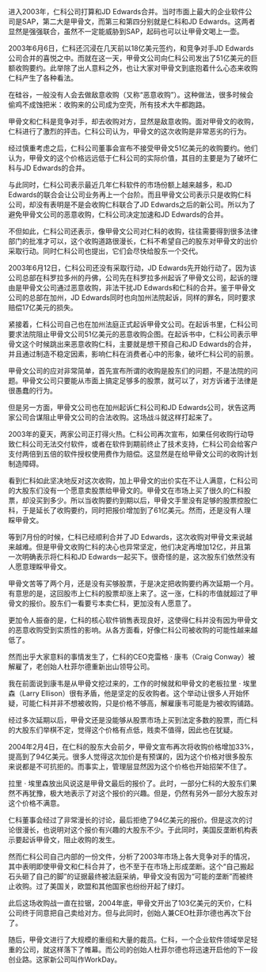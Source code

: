 进入2003年，仁科公司打算和JD Edwards合并。当时市面上最大的企业软件公司是SAP，第二大是甲骨文，而第三和第四分别就是仁科和JD Edwards。这两者显然是强强联合，虽然不一定能威胁到SAP，起码也可以让甲骨文喝上一壶。

2003年6月6日，仁科还沉浸在几天前以18亿美元签约，和竞争对手JD Edwards公司合并的喜悦之中。而就在这一天，甲骨文公司向仁科公司发出了51亿美元的巨额收购要约。此举除了出人意料之外，也让大家对甲骨文到底抱着什么心态来收购仁科产生了各种看法。

在硅谷，一般没有人会去做敌意收购（又称“恶意收购”）。这种做法，很多时候会偷鸡不成蚀把米：收购来的公司成为空壳，所有技术大牛都跑路。

甲骨文和仁科是竞争对手，却去收购对方，显然是敌意收购。面对甲骨文的收购，仁科进行了激烈的抨击。仁科公司认为，甲骨文的这次收购是非常恶劣的行为。

经过慎重考虑之后，仁科公司董事会宣布不接受甲骨文51亿美元的收购要约。他们认为，甲骨文的这个价格远远低于仁科公司的实际价值，其目的主要是为了破坏仁科与JD Edwards的合并。

与此同时，仁科公司表示最近几年仁科软件的市场份额上越来越多，和JD Edwards的联合会让公司业务再上一个台阶。而且甲骨文公司表示只是收购仁科公司，却没有表明是不是会收购仁科联合了JD Edwards之后的新公司。所以为了避免甲骨文公司的恶意收购，仁科公司决定加速和JD Edwards的合并。

不但如此，仁科公司还表示，像甲骨文公司对仁科的收购，往往需要得到很多法律部门的批准才可以，这个收购道路很漫长，仁科不希望自己的股东对甲骨文的出价采取行动。同时仁科公司也提出，它们会尽快给股东一个交代。

2003年6月12日，仁科公司还没有采取行动，JD Edwards先开始行动了。因为该公司总部在科罗拉多州的丹佛，公司先在科罗拉多州起诉了甲骨文公司，起诉的理由是甲骨文公司通过恶意收购，非法干扰JD Edwards和仁科的合并。鉴于甲骨文公司的总部在加州，JD Edwards同时也向加州法院起诉，同样的罪名，同时要求赔偿17亿美元的损失。

紧接着，仁科公司自己也在加州法庭正式起诉甲骨文公司。在起诉书里，仁科公司要求法院阻止甲骨文公司51亿美元的恶意收购企图。在起诉书中，仁科公司表示甲骨文这个时候跳出来恶意收购仁科，主要就是想干预自己和JD Edwards的合并，并且通过制造不稳定因素，影响仁科在消费者心中的形象，破坏仁科公司的前景。

甲骨文公司的应对非常简单，首先宣布所谓的收购是股东们的问题，不是法院的问题。甲骨文公司只要能从市面上搞定足够多的股票，就可以了，对方诉诸于法律是很愚蠢的行为。

但是另一方面，甲骨文公司也在加州起诉仁科公司和JD Edwards公司，状告这两家公司合谋阻止甲骨文公司的合法收购。这场战斗就这样打起来了。

2003年的夏天，两家公司正打得火热。仁科公司再次宣布，如果任何收购行动导致仁科公司无法交付软件，或者在软件到期前终止了技术支持，仁科公司会给客户支付两倍到五倍的软件授权使用费作为赔偿。这显然是在给甲骨文公司的收购计划制造障碍。

看到仁科如此坚决地反对这次收购，加上甲骨文的出价实在不让人满意，仁科公司的大股东们没有一个愿意卖股票给甲骨文的。甲骨文在市场上买了很久的仁科股票，却没买到多少。所以当收购要约到期以后，甲骨文手里没有足够的股票控股仁科，于是延长了收购要约，同时把报价增加到了61亿美元。然而，还是没有人理睬甲骨文。

等到7月份的时候，仁科已经顺利合并了JD Edwards，这次收购对甲骨文来说越来越难。但是甲骨文收购仁科的决心也异常坚定，他们决定再增加12亿，并且第一次明确表示将仁科和JD Edwards一起买下。很奇怪的是，这次股东们依然没有人愿意理睬甲骨文。

甲骨文苦等了两个月，还是没有买够股票，于是决定把收购要约再次延期一个月。有意思的是，这回股市上仁科的股票却涨上来了。这一涨，仁科的市值就超过了甲骨文的报价。股东们一看要亏本卖仁科，更加没有人愿意了。

更加令人振奋的是，仁科的核心软件销售表现良好，这使得仁科并没有因为甲骨文的恶意收购受到实质性的影响。从各方面看，好像仁科公司被收购的可能性越来越低了。

然而出乎大家意料的事情发生了，仁科的CEO克雷格 · 康韦（Craig Conway）被解雇了，老创始人杜菲尔德重新出山领导公司。

我在前面说到康韦是从甲骨文挖过来的，工作的时候就和甲骨文的老板拉里 · 埃里森（Larry Ellison）很有矛盾，他是坚定的反收购者。这个举动让很多人开始怀疑，可能仁科并非不想被收购，只是价格不够高，解雇康韦可能是为被收购铺路。

经过多次延期以后，甲骨文还是没能够从股票市场上买到法定多数的股票，而仁科的大股东们举棋不定，觉得这个价格有点低，贱卖不值得，因此也在犹疑。

2004年2月4日，在仁科的股东大会前夕，甲骨文宣布再次将收购价格增加33%，提高到了94亿美元。很多人觉得这次加价是有预谋的，因为这个价格对很多股东来说都是不可抗拒的。而事实上，管理层显然因为这个价格也开始招架不住了。

拉里 · 埃里森放出风说这是甲骨文最后的报价了。此时，一部分仁科的大股东们果然不再犹豫，极大地表示了对这个报价的兴趣。但是，仍然有另外一部分大股东对这个价格不满意。

仁科董事会经过了非常漫长的讨论，最后拒绝了94亿美元的报价。但是这次的讨论很漫长，也说明对这个报价有兴趣的大股东不少。于此同时，美国反垄断机构表示要起诉甲骨文，阻止收购的发生。

然而仁科公司自己内部的一份文件，分析了2003年市场上各大竞争对手的情况，其中表明即使甲骨文和仁科合并了，也不至于在市场上形成垄断。这个“自己搬起石头砸了自己的脚”的证据最终被法庭采纳，甲骨文没有因为“可能的垄断”而被终止收购。过了美国关，欧盟和其他国家也纷纷开起了绿灯。

此后这场收购战一直在拉锯，2004年底，甲骨文开出了103亿美元的天价，仁科公司终于同意把自己卖给对方。但与此同时，创始人兼CEO杜菲尔德也再次下台了。

随后，甲骨文进行了大规模的重组和大量的裁员。仁科，一个企业软件领域举足轻重的公司，就这样落下了帷幕。而公司的创始人杜菲尔德也将迅速开启他的下一段创业路。这家新公司叫作WorkDay。